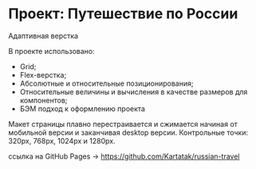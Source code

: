 # Проект: Путешествие по России

Адаптивная верстка

В проекте использовано:

- Grid;
- Flex-верстка;
- Абсолютные и относительные позиционирования;
- Относительные величины и вычисления в качестве размеров для компонентов;
- БЭМ подход к оформлению проекта

Макет страницы плавно перестраивается и сжимается начиная от мобильной версии и заканчивая desktop версии. Контрольные точки: 320px, 768px, 1024px и 1280px.

ссылка на GitHub Pages -> https://github.com/Kartatak/russian-travel
